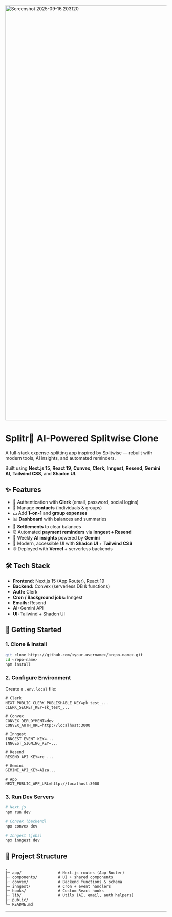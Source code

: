<img width="2539" height="1291" alt="Screenshot 2025-09-16 203120" src="https://github.com/user-attachments/assets/117bbd41-3cf0-4e88-b533-d6dcc2476270" />


# Splitr💸 AI-Powered Splitwise Clone

A full-stack expense-splitting app inspired by Splitwise — rebuilt with modern tools, AI insights, and automated reminders.

Built using **Next.js 15**, **React 19**, **Convex**, **Clerk**, **Inngest**, **Resend**, **Gemini AI**, **Tailwind CSS**, and **Shadcn UI**.



## ✨ Features

- 🔐 Authentication with **Clerk** (email, password, social logins)
- 👥 Manage **contacts** (individuals & groups)
- 💵 Add **1-on-1** and **group expenses**
- 📊 **Dashboard** with balances and summaries
- 🤝 **Settlements** to clear balances
- ⏰ Automated **payment reminders** via **Inngest + Resend**
- 🤖 Weekly **AI insights** powered by **Gemini**
- 🎨 Modern, accessible UI with **Shadcn UI** + **Tailwind CSS**
- 🌐 Deployed with **Vercel** + serverless backends



## 🛠 Tech Stack

- **Frontend:** Next.js 15 (App Router), React 19  
- **Backend:** Convex (serverless DB & functions)  
- **Auth:** Clerk  
- **Cron / Background jobs:** Inngest  
- **Emails:** Resend  
- **AI:** Gemini API  
- **UI:** Tailwind + Shadcn UI  



## 🚀 Getting Started

### 1. Clone & Install

```bash
git clone https://github.com/<your-username>/<repo-name>.git
cd <repo-name>
npm install
```

### 2. Configure Environment

Create a `.env.local` file:

```env
# Clerk
NEXT_PUBLIC_CLERK_PUBLISHABLE_KEY=pk_test_...
CLERK_SECRET_KEY=sk_test_...

# Convex
CONVEX_DEPLOYMENT=dev
CONVEX_AUTH_URL=http://localhost:3000

# Inngest
INNGEST_EVENT_KEY=...
INNGEST_SIGNING_KEY=...

# Resend
RESEND_API_KEY=re_...

# Gemini
GEMINI_API_KEY=AIza...

# App
NEXT_PUBLIC_APP_URL=http://localhost:3000
```

### 3. Run Dev Servers

```bash
# Next.js
npm run dev

# Convex (backend)
npx convex dev

# Inngest (jobs)
npx inngest dev
```





## 📂 Project Structure

```
.
├─ app/                # Next.js routes (App Router)
├─ components/         # UI + shared components
├─ convex/             # Backend functions & schema
├─ inngest/            # Cron + event handlers
├─ hooks/              # Custom React hooks
├─ lib/                # Utils (AI, email, auth helpers)
├─ public/            
└─ README.md
```
---
